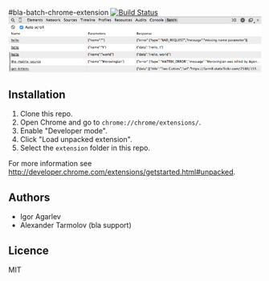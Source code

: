 #bla-batch-chrome-extension [![Build Status](https://secure.travis-ci.org/baby-loris/bla-batch-chrome-extension.png)](http://travis-ci.org/baby-loris/bla-batch-chrome-extension)
![Screenshot](screenshot.png)

## Installation
 1. Clone this repo.
 2. Open Chrome and go to `chrome://chrome/extensions/`.
 3. Enable "Developer mode".
 4. Click "Load unpacked extension".
 5. Select the `extension` folder in this repo.

For more information see http://developer.chrome.com/extensions/getstarted.html#unpacked.

## Authors
  * Igor Agarlev
  * Alexander Tarmolov (bla support)

## Licence
MIT
